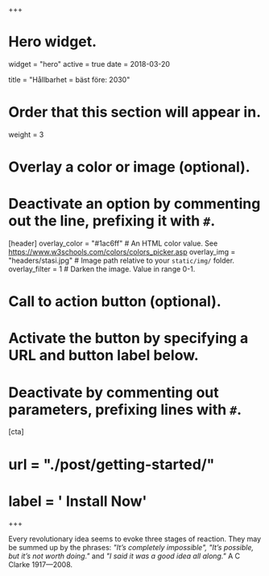 +++
# Hero widget.
widget = "hero"
active = true
date = 2018-03-20

title = "Hållbarhet = bäst före: 2030"

# Order that this section will appear in.
weight = 3

# Overlay a color or image (optional).
#   Deactivate an option by commenting out the line, prefixing it with `#`.
[header]
  overlay_color = "#1ac6ff"  # An HTML color value. See https://www.w3schools.com/colors/colors_picker.asp
  overlay_img = "headers/stasi.jpg"  # Image path relative to your `static/img/` folder.
  overlay_filter = 1  # Darken the image. Value in range 0-1.

# Call to action button (optional).
#   Activate the button by specifying a URL and button label below.
#   Deactivate by commenting out parameters, prefixing lines with `#`.
[cta]
#  url = "./post/getting-started/"
#  label = '<i class="fa fa-download"></i> Install Now'
+++

Every revolutionary idea seems to evoke three stages of reaction. They may be summed up by the phrases: *"It’s completely impossible", "It’s possible, but it’s not worth doing."* and *"I said it was a good idea all along."*
A C Clarke 1917—2008.

